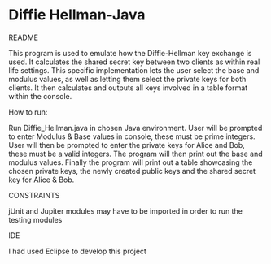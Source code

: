 # Diffie Hellman-Java

README

This program is used to emulate how the Diffie-Hellman key exchange is used. It calculates the shared secret key between two clients as within real life settings. This specific implementation lets the user select the base and modulus values, as well as letting them select the private keys for both clients. It then calculates and outputs all keys involved in a table format within the console.

How to run:

Run Diffie_Hellman.java in chosen Java environment. 
User will be prompted to enter Modulus & Base values in console, these must be prime integers. 
User will then be prompted to enter the private keys for Alice and Bob, these must be a valid integers. 
The program will then print out the base and modulus values. 
Finally the program will print out a table showcasing the chosen private keys, the newly created public keys and the shared secret key for Alice & Bob. 

CONSTRAINTS

jUnit and Jupiter modules may have to be imported in order to run the testing modules

IDE

I had used Eclipse to develop this project



